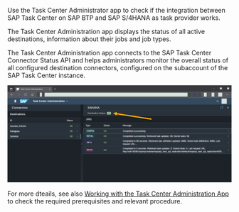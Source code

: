 Use the Task Center Administrator app to check if the integration between SAP Task Center on SAP BTP and SAP S/4HANA as task provider works.

The Task Center Administration app displays the status of all active destinations, information about their jobs and job types.

The Task Center Administration app connects to the SAP Task Center Connector Status API and helps administrators monitor the overall status of all configured destination connectors, configured on the subaccount of the SAP Task Center instance.

![Task Center administrator app](images/s4h-check-connection-tc-admin-app.png)

For more dteails, see also [Working with the Task Center Administration App](https://help.sap.com/docs/TASK_CENTER/08cbda59b4954e93abb2ec85f1db399d/3a1598cb4b774536befb701f78b36e48.html) to check the required prerequisites and relevant procedure.